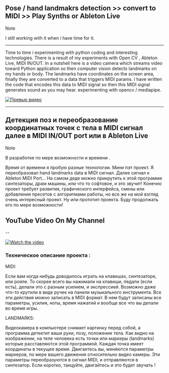## Pose / hand landmakrs detection >> convert to MIDI >> Play Synths or Ableton Live

> [!NOTE]
> I still working with it when i have time for it.
---
Time to time i experimenting with python coding and interesting technologies. There is a result of my experiments with Open CV , 
Ableton Live, MIDI IN/OUT. 
In a nutshell here is a video camera which streams video toward Python application so then computer vision detects landmarks on my hands or body. 
The landmarks have coordinates on the screen area, finally they are converted to a data that triggers MIDI params.  I have written the code that encodes this data to MIDI signal so then this MIDI signal generates  sound as you may hear.
experimenting with opencv / mediapipe.

[![Превью видео](images/sc-001.png)](images/screen-rec1.mov)

---
## Детекция поз и переобразование координатных точек с тела в MIDI сигнал далее в MIDI IN/OUT port или в Ableton Live 
> [!NOTE]
> В разработке по мере возможности и времени .

Время от времени я пробую разные технологии. Мини пэт проект. Я переобразовал hand landmarks data в MIDI сигнал. 
Далее сигнал к Ableton MIDI Port... На самом деде можно прикрутить к этой программе синтезаторы, драм машины, или что то софтовое, и это звучит! 
Конечно проект требует развития, графического интерфейса, смены или добавления пресетов с алгоритмами работы, но все же на мой взгляд очень интересный проект. 
Ну или прототип проекта. Буду продолжать его по мере возможности!

## YouTube Video On My Channel
-- 

[![Watch the video](https://img.youtube.com/vi/wMKDv2Fauus/0.jpg)](https://www.youtube.com/watch?v=wMKDv2Fauus)

### Техническое описание проекта :

MIDI:

Если вам когда нибудь доводилось играть на клавишах, синтезаторе, или рояле. То скорее всего вы нажимали на клавиши, педали (если есть), делали 
это с разным усилием, и экспрессией. Возможно даже что-то крутили в виде ручек на панели музыкального инструмента. Все эти действия можно записать в MIDI формат. В нем будут записаны все параметры, усилия, ноты, время нажатий и вообще все что вы делали во время игры.

LANDMARKS:

Видеокамера в компьютере снимает картинку перед собой, а программа детектит ваши руки, позу, положение тела. Как видно на изображении, на теле человека есть точки или маркеры (landmarks) которые расставляются этой программой. Каждая точка имеет координаты в текущее время. Двигаетесь вы, меняются параметры маркеров, по мере вашего движения относительно видео камеры. 
Эти параметры переобразуются в сигнал MIDI, и отправляются в синтезатор. Если коротко, танцуйте, двигайтесь и это будет звучать  !  


